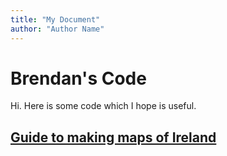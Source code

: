 ```yaml
---
title: "My Document"
author: "Author Name"
---
```

# Brendan's Code

Hi. Here is some code which I hope is useful.

## [Guide to making maps of Ireland](https://brendanjodowd.github.io/map_guide/)
